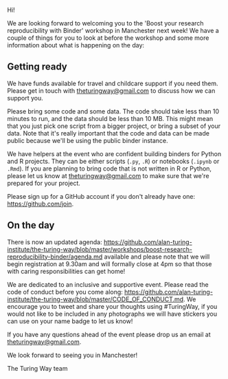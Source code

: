 Hi!

We are looking forward to welcoming you to the 'Boost your research reproducibility with Binder' workshop in Manchester next week! We have a couple of things for you to look at before the workshop and some more information about what is happening on the day:

## Getting ready
We have funds available for travel and childcare support if you need them. Please get in touch with theturingway@gmail.com to discuss how we can support you.

Please bring some code and some data. The code should take less than 10 minutes to run, and the data should be less than 10 MB. This might mean that you just pick one script from a bigger project, or bring a subset of your data. Note that it's really important that the code and data can be made public because we'll be using the public binder instance.

We have helpers at the event who are confident building binders for Python and R projects. They can be either scripts (`.py`, `.R`) or notebooks (`.ipynb` or `.Rmd`). If you are planning to bring code that is not written in R or Python, please let us know at theturingway@gmail.com to make sure that we're prepared for your project.

Please sign up for a GitHub account if you don't already have one: https://github.com/join.

## On the day
There is now an updated agenda: https://github.com/alan-turing-institute/the-turing-way/blob/master/workshops/boost-research-reproducibility-binder/agenda.md available and please note that we will begin registration at 9.30am and will formally close at 4pm so that those with caring responsibilities can get home!

We are dedicated to an inclusive and supportive event. Please read the code of conduct before you come along: https://github.com/alan-turing-institute/the-turing-way/blob/master/CODE_OF_CONDUCT.md. We encourage you to tweet and share your thoughts using #TuringWay, if you would not like to be included in any photographs we will have stickers you can use on your name badge to let us know!

If you have any questions ahead of the event please drop us an email at theturingway@gmail.com.

We look forward to seeing you in Manchester!

The Turing Way team
